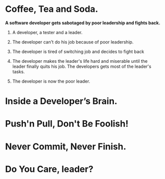 # Coffee, Tea and Soda.
**A software developer gets sabotaged by poor leadership and fights back.**

1. A developer, a tester and a leader.

2. The developer can't do his job because of poor leadership.

3. The developer is tired of switching job and decides to fight back

4. The developer makes the leader's life hard and miserable until the leader finally quits his job. The developers gets most of the leader's tasks.

5. The developer is now the poor leader.

# Inside a Developer’s Brain.

# Push'n Pull, Don't Be Foolish!

# Never Commit, Never Finish.

# Do You Care, leader?
